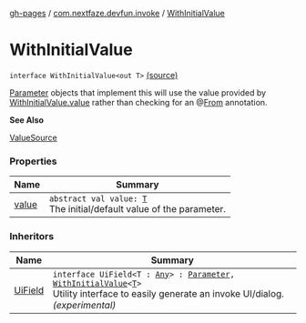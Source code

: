 [gh-pages](../../index.md) / [com.nextfaze.devfun.invoke](../index.md) / [WithInitialValue](./index.md)

# WithInitialValue

`interface WithInitialValue<out T>` [(source)](https://github.com/NextFaze/dev-fun/tree/master/devfun/src/main/java/com/nextfaze/devfun/invoke/View.kt#L58)

[Parameter](../-parameter/index.md) objects that implement this will use the value provided by [WithInitialValue.value](value.md) rather than checking
for an @[From](../../com.nextfaze.devfun.invoke.view/-from/index.md) annotation.

**See Also**

[ValueSource](../../com.nextfaze.devfun.invoke.view/-value-source/index.md)

### Properties

| Name | Summary |
|---|---|
| [value](value.md) | `abstract val value: `[`T`](index.md#T)<br>The initial/default value of the parameter. |

### Inheritors

| Name | Summary |
|---|---|
| [UiField](../-ui-field/index.md) | `interface UiField<T : `[`Any`](https://kotlinlang.org/api/latest/jvm/stdlib/kotlin/-any/index.html)`> : `[`Parameter`](../-parameter/index.md)`, `[`WithInitialValue`](./index.md)`<`[`T`](../-ui-field/index.md#T)`>`<br>Utility interface to easily generate an invoke UI/dialog. *(experimental)* |
